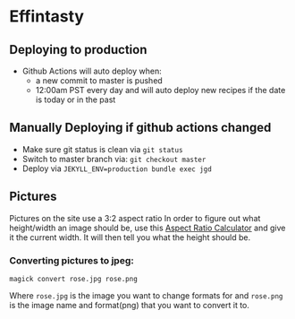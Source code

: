 # Effintasty

## Deploying to production
- Github Actions will auto deploy when:
  - a new commit to master is pushed
  - 12:00am PST every day and will auto deploy new recipes if the date is today or in the past


## Manually Deploying if github actions changed
- Make sure git status is clean via `git status`
- Switch to master branch via: `git checkout master`
- Deploy via `JEKYLL_ENV=production bundle exec jgd`

## Pictures
Pictures on the site use a 3:2 aspect ratio
In order to figure out what height/width an image should be, use this [Aspect Ratio Calculator](https://calculateaspectratio.com/) and give it the current width. It will then tell you what the height should be.

### Converting pictures to jpeg:
`magick convert rose.jpg rose.png`

Where `rose.jpg` is the image you want to change formats for
and `rose.png` is the image name and format(png) that you want to convert it to.